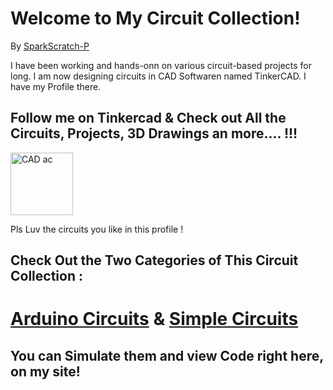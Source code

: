 # Welcome to My Circuit Collection!

By [SparkScratch-P](https://sparkscratch-p.github.io/)

 I have been working and hands-onn on various circuit-based projects for long. I am now designing circuits in CAD Softwaren named TinkerCAD. I have my Profile there.
 
## Follow me on Tinkercad & Check out All the Circuits, Projects, 3D Drawings an more.... !!! 
  
   <a href="https://www.tinkercad.com/users/0TMFbOW7Vt3?category=circuits&sort=likes&view_mode=default"> <img src="https://github.com/SparkScratch-P/sparkscratch-p.github.io/blob/main/download%20(1).png?raw=true" alt="CAD ac" width="100"/> </a>

Pls Luv the circuits you like in this profile ! 
  
## Check Out the Two Categories of This Circuit Collection :


# [Arduino Circuits](https://sparkscratch-p.github.io/circuit-designs/arduino/) & [Simple Circuits](https://sparkscratch-p.github.io/circuit-designs/simple/)

You can Simulate them and view Code right here, on my site!
--- 
